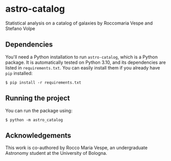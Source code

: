 # astro-catalog

Statistical analysis on a catalog of galaxies by Roccomaria Vespe and Stefano Volpe

## Dependencies

You'll need a Python installation to run `astro-catalog`, which is a Python
package. It is automatically tested on Python 3.10, and its dependencies are
listed in `requirements.txt`. You can easily install them if you already have
`pip` installed:

```
$ pip install -r requirements.txt
```

## Running the project

You can run the package using:

```
$ python -m astro_catalog
```

## Acknowledgements

This work is co-authored by Rocco Maria Vespe, an undergraduate Astronomy
student at the University of Bologna.

